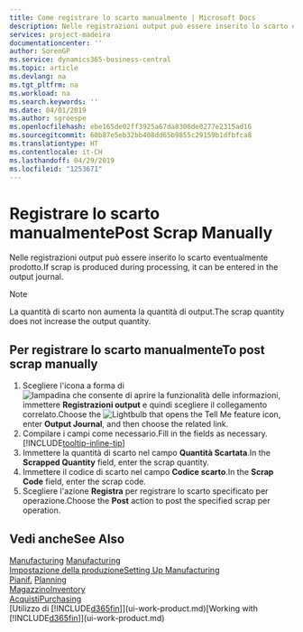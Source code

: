 ```yaml
---
title: Come registrare lo scarto manualmente | Microsoft Docs
description: Nelle registrazioni output può essere inserito lo scarto eventualmente prodotto. Si noti che la quantità di scarto non va ad aumentare la quantità di output.
services: project-madeira
documentationcenter: ''
author: SorenGP
ms.service: dynamics365-business-central
ms.topic: article
ms.devlang: na
ms.tgt_pltfrm: na
ms.workload: na
ms.search.keywords: ''
ms.date: 04/01/2019
ms.author: sgroespe
ms.openlocfilehash: ebe165de02ff3925a67da8306de0277e2315ad16
ms.sourcegitcommit: 60b87e5eb32bb408dd65b9855c29159b1dfbfca8
ms.translationtype: HT
ms.contentlocale: it-CH
ms.lasthandoff: 04/29/2019
ms.locfileid: "1253671"
---
```

# <a name="post-scrap-manually"></a><span data-ttu-id="cce04-104">Registrare lo scarto manualmente</span><span class="sxs-lookup"><span data-stu-id="cce04-104">Post Scrap Manually</span></span>
<span data-ttu-id="cce04-105">Nelle registrazioni output può essere inserito lo scarto eventualmente prodotto.</span><span class="sxs-lookup"><span data-stu-id="cce04-105">If scrap is produced during processing, it can be entered in the output journal.</span></span> 

> [!NOTE]
> <span data-ttu-id="cce04-106">La quantità di scarto non aumenta la quantità di output.</span><span class="sxs-lookup"><span data-stu-id="cce04-106">The scrap quantity does not increase the output quantity.</span></span>  

## <a name="to-post-scrap-manually"></a><span data-ttu-id="cce04-107">Per registrare lo scarto manualmente</span><span class="sxs-lookup"><span data-stu-id="cce04-107">To post scrap manually</span></span>  
1. <span data-ttu-id="cce04-108">Scegliere l'icona a forma di ![lampadina che consente di aprire la funzionalità delle informazioni](media/ui-search/search_small.png "Informazioni sull'operazione che si desidera eseguire"), immettere **Registrazioni output** e quindi scegliere il collegamento correlato.</span><span class="sxs-lookup"><span data-stu-id="cce04-108">Choose the ![Lightbulb that opens the Tell Me feature](media/ui-search/search_small.png "Tell me what you want to do") icon, enter **Output Journal**, and then choose the related link.</span></span>  
2. <span data-ttu-id="cce04-109">Compilare i campi come necessario.</span><span class="sxs-lookup"><span data-stu-id="cce04-109">Fill in the fields as necessary.</span></span> [!INCLUDE[tooltip-inline-tip](includes/tooltip-inline-tip_md.md)]  
3. <span data-ttu-id="cce04-110">Immettere la quantità di scarto nel campo **Quantità Scartata**.</span><span class="sxs-lookup"><span data-stu-id="cce04-110">In the **Scrapped Quantity** field, enter the scrap quantity.</span></span>  
4. <span data-ttu-id="cce04-111">Immettere il codice di scarto nel campo **Codice scarto**.</span><span class="sxs-lookup"><span data-stu-id="cce04-111">In the **Scrap Code** field, enter the scrap code.</span></span>  
5. <span data-ttu-id="cce04-112">Scegliere l'azione **Registra** per registrare lo scarto specificato per operazione.</span><span class="sxs-lookup"><span data-stu-id="cce04-112">Choose the **Post** action to post the specified scrap per operation.</span></span>  

## <a name="see-also"></a><span data-ttu-id="cce04-113">Vedi anche</span><span class="sxs-lookup"><span data-stu-id="cce04-113">See Also</span></span>  
<span data-ttu-id="cce04-114">[Manufacturing](production-manage-manufacturing.md)  </span><span class="sxs-lookup"><span data-stu-id="cce04-114">[Manufacturing](production-manage-manufacturing.md)  </span></span>  
[<span data-ttu-id="cce04-115">Impostazione della produzione</span><span class="sxs-lookup"><span data-stu-id="cce04-115">Setting Up Manufacturing</span></span>](production-configure-production-processes.md)  
<span data-ttu-id="cce04-116">[Pianif.](production-planning.md)    </span><span class="sxs-lookup"><span data-stu-id="cce04-116">[Planning](production-planning.md)    </span></span>  
[<span data-ttu-id="cce04-117">Magazzino</span><span class="sxs-lookup"><span data-stu-id="cce04-117">Inventory</span></span>](inventory-manage-inventory.md)  
[<span data-ttu-id="cce04-118">Acquisti</span><span class="sxs-lookup"><span data-stu-id="cce04-118">Purchasing</span></span>](purchasing-manage-purchasing.md)  
<span data-ttu-id="cce04-119">[Utilizzo di [!INCLUDE[d365fin](includes/d365fin_md.md)]](ui-work-product.md)</span><span class="sxs-lookup"><span data-stu-id="cce04-119">[Working with [!INCLUDE[d365fin](includes/d365fin_md.md)]](ui-work-product.md)</span></span>
